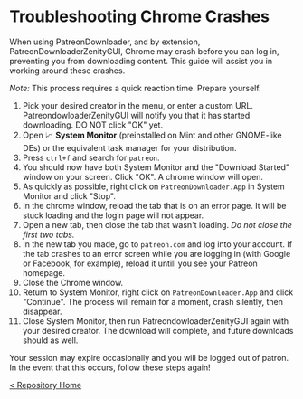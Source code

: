 # Troubleshooting Chrome Crashes
When using PatreonDownloader, and by extension, PatreonDownloaderZenityGUI, Chrome may crash before you can log in, preventing you from downloading content. 
This guide will assist you in working around these crashes.

*Note:* This process requires a quick reaction time. Prepare yourself. 

1. Pick your desired creator in the menu, or enter a custom URL. PatreondowloaderZenityGUI will notify you that it has started downloading. DO NOT click "OK" yet. 
2. Open 📈️ **System Monitor** (preinstalled on Mint and other GNOME-like DEs) or the equivalent task manager for your distribution. 
3. Press `ctrl+f` and search for `patreon`.
4. You should now have both System Monitor and the "Download Started" window on your screen. Click "OK". A chrome window will open. 
5. As quickly as possible, right click on `PatreonDownloader.App` in System Monitor and click "Stop".
6. In the chrome window, reload the tab that is on an error page. It will be stuck loading and the login page will not appear. 
7. Open a new tab, then close the tab that wasn't loading. *Do not close the first two tabs.* 
8. In the new tab you made, go to `patreon.com` and log into your account. If the tab crashes to an error screen while you are logging in (with Google or Facebook, for example), reload it untill you see your Patreon homepage. 
9. Close the Chrome window.
10. Return to System Monitor, right click on `PatreonDownloader.App` and click "Continue". The process will remain for a moment, crash silently, then disappear. 
11. Close System Monitor, then run PatreondowloaderZenityGUI again with your desired creator. The download will complete, and future downloads should as well. 

Your session may expire occasionally and you will be logged out of patron. In the event that this occurs, follow these steps again!

[< Repository Home](https://github.com/forever-and-a-day/PatreonDownloaderZenityGUI)